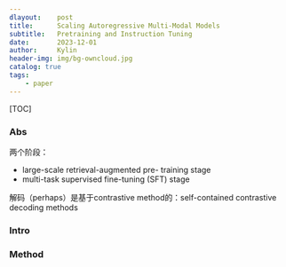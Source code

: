 ```yaml
---
dlayout:    post
title:      Scaling Autoregressive Multi-Modal Models
subtitle:   Pretraining and Instruction Tuning
date:       2023-12-01
author:     Kylin
header-img: img/bg-owncloud.jpg
catalog: true
tags:
    - paper
---
```




[TOC]

### Abs

两个阶段：

- large-scale retrieval-augmented pre- training stage
- multi-task supervised fine-tuning (SFT) stage



解码（perhaps）是基于contrastive method的：self-contained contrastive decoding methods



### Intro





### Method

